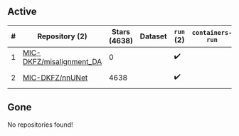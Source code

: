 ## Active
| # | Repository (2) | Stars (4638) | Dataset | `run` (2) | `containers-run` | Last Modified |
| --- | --- | --- | --- | --- | --- | --- |
| 1 | [MIC-DKFZ/misalignment_DA](https://github.com/MIC-DKFZ/misalignment_DA) | 0 |  | :heavy_check_mark: |  | 2023-12-15 09:47:46+00:00 |
| 2 | [MIC-DKFZ/nnUNet](https://github.com/MIC-DKFZ/nnUNet) | 4638 |  | :heavy_check_mark: |  | 2024-01-29 12:21:55+00:00 |

## Gone
No repositories found!
